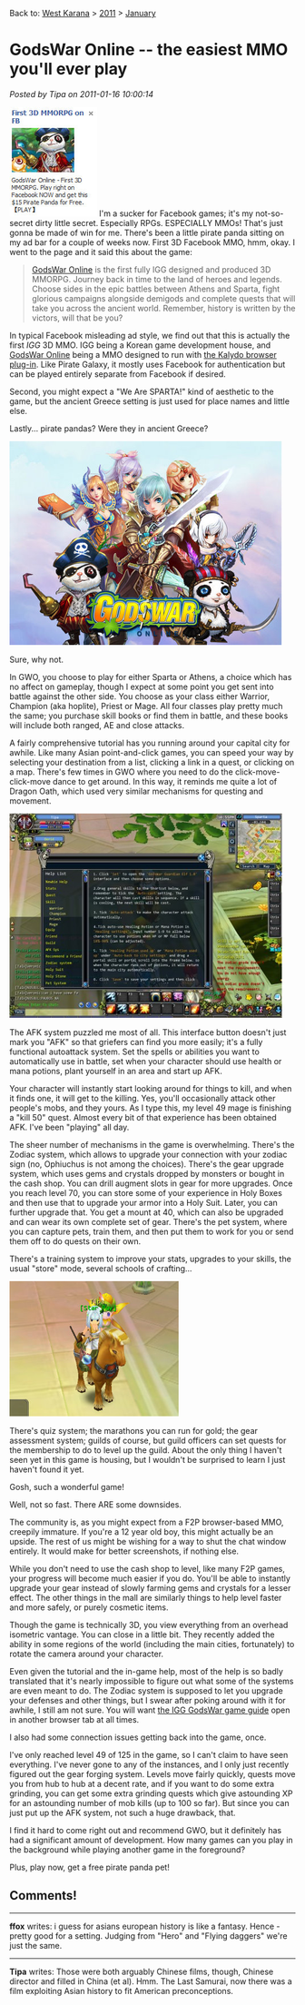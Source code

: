 Back to: [West Karana](/posts/westkarana.md) > [2011](/posts/2011/westkarana.md) > [January](./westkarana.md)
# GodsWar Online -- the easiest MMO you'll ever play

*Posted by Tipa on 2011-01-16 10:00:14*

![](../../../uploads/2011/01/Fullscreen-capture-1152011-102553-PM.jpg "Pirate Panda!") I'm a sucker for Facebook games; it's my not-so-secret dirty little secret. Especially RPGs. ESPECIALLY MMOs! That's just gonna be made of win for me. There's been a little pirate panda sitting on my ad bar for a couple of weeks now. First 3D Facebook MMO, hmm, okay. I went to the page and it said this about the game:


> [GodsWar Online](http://apps.facebook.com/godswar_online/) is the first fully IGG designed and produced 3D MMORPG. Journey back in time to the land of heroes and legends. Choose sides in the epic battles between Athens and Sparta, fight glorious campaigns alongside demigods and complete quests that will take you across the ancient world. Remember, history is written by the victors, will that be you?



In typical Facebook misleading ad style, we find out that this is actually the first *IGG* 3D MMO. IGG being a Korean game development house, and [GodsWar Online](http://apps.facebook.com/godswar_online/) being a MMO designed to run with [the Kalydo browser plug-in](http://en.wikipedia.org/wiki/Kalydo). Like Pirate Galaxy, it mostly uses Facebook for authentication but can be played entirely separate from Facebook if desired.

Second, you might expect a "We Are SPARTA!" kind of aesthetic to the game, but the ancient Greece setting is just used for place names and little else.

Lastly... pirate pandas? Were they in ancient Greece?

![](../../../uploads/2011/01/Fullscreen-capture-1152011-103343-PM.jpg "Pirate pandas?")

Sure, why not.

In GWO, you choose to play for either Sparta or Athens, a choice which has no affect on gameplay, though I expect at some point you get sent into battle against the other side. You choose as your class either Warrior, Champion (aka hoplite), Priest or Mage. All four classes play pretty much the same; you purchase skill books or find them in battle, and these books will include both ranged, AE and close attacks.

A fairly comprehensive tutorial has you running around your capital city for awhile. Like many Asian point-and-click games, you can speed your way by selecting your destination from a list, clicking a link in a quest, or clicking on a map. There's few times in GWO where you need to do the click-move-click-move dance to get around. In this way, it reminds me quite a lot of Dragon Oath, which used very similar mechanisms for questing and movement.

[![](../../../uploads/2011/01/kalydoloader-2011-01-15-22-55-39-10-480x360.jpg "AFK system")](../../../uploads/2011/01/kalydoloader-2011-01-15-22-55-39-10.jpg)

The AFK system puzzled me most of all. This interface button doesn't just mark you "AFK" so that griefers can find you more easily; it's a fully functional autoattack system. Set the spells or abilities you want to automatically use in battle, set when your character should use health or mana potions, plant yourself in an area and start up AFK.

Your character will instantly start looking around for things to kill, and when it finds one, it will get to the killing. Yes, you'll occasionally attack other people's mobs, and they yours. As I type this, my level 49 mage is finishing a "kill 50" quest. Almost every bit of that experience has been obtained AFK. I've been "playing" all day.

The sheer number of mechanisms in the game is overwhelming. There's the Zodiac system, which allows to upgrade your connection with your zodiac sign (no, Ophiuchus is not among the choices). There's the gear upgrade system, which uses gems and crystals dropped by monsters or bought in the cash shop. You can drill augment slots in gear for more upgrades. Once you reach level 70, you can store some of your experience in Holy Boxes and then use that to upgrade your armor into a Holy Suit. Later, you can further upgrade that. You get a mount at 40, which can also be upgraded and can wear its own complete set of gear. There's the pet system, where you can capture pets, train them, and then put them to work for you or send them off to do quests on their own.

There's a training system to improve your stats, upgrades to your skills, the usual "store" mode, several schools of crafting...

[![](../../../uploads/2011/01/kalydoloader-2011-01-15-22-52-33-49.jpg "Me and my Greek Steed")](../../../uploads/2011/01/kalydoloader-2011-01-15-22-52-33-49.jpg)

There's quiz system; the marathons you can run for gold; the gear assessment system; guilds of course, but guild officers can set quests for the membership to do to level up the guild. About the only thing I haven't seen yet in this game is housing, but I wouldn't be surprised to learn I just haven't found it yet.

Gosh, such a wonderful game!

Well, not so fast. There ARE some downsides.

The community is, as you might expect from a F2P browser-based MMO, creepily immature. If you're a 12 year old boy, this might actually be an upside. The rest of us might be wishing for a way to shut the chat window entirely. It would make for better screenshots, if nothing else.

While you don't need to use the cash shop to level, like many F2P games, your progress will become much easier if you do. You'll be able to instantly upgrade your gear instead of slowly farming gems and crystals for a lesser effect. The other things in the mall are similarly things to help level faster and more safely, or purely cosmetic items.

Though the game is technically 3D, you view everything from an overhead isometric vantage. You can close in a little bit. They recently added the ability in some regions of the world (including the main cities, fortunately) to rotate the camera around your character.

Even given the tutorial and the in-game help, most of the help is so badly translated that it's nearly impossible to figure out what some of the systems are even meant to do. The Zodiac system is supposed to let you upgrade your defenses and other things, but I swear after poking around with it for awhile, I still am not sure. You will want [the IGG GodsWar game guide](http://gw.igg.com/main.php) open in another browser tab at all times.

I also had some connection issues getting back into the game, once.

I've only reached level 49 of 125 in the game, so I can't claim to have seen everything. I've never gone to any of the instances, and I only just recently figured out the gear forging system. Levels move fairly quickly, quests move you from hub to hub at a decent rate, and if you want to do some extra grinding, you can get some extra grinding quests which give astounding XP for an astounding number of mob kills (up to 100 so far). But since you can just put up the AFK system, not such a huge drawback, that.

I find it hard to come right out and recommend GWO, but it definitely has had a significant amount of development. How many games can you play in the background while playing another game in the foreground?

Plus, play now, get a free pirate panda pet!

## Comments!

---

**ffox** writes: i guess for asians european history is like a fantasy. Hence - pretty good for a setting. Judging from "Hero" and "Flying daggers" we're just the same.

---

**Tipa** writes: Those were both arguably Chinese films, though, Chinese director and filled in China (et al). Hmm. The Last Samurai, now there was a film exploiting Asian history to fit American preconceptions.

